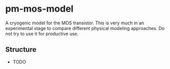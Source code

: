 # pm-mos-model
A cryogenic model for the MOS transistor.
This is very much in an experimental stage to compare different physical modeling approaches. Do not try to use it for productive use.

## Structure
- TODO

